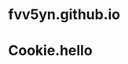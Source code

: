 # fvv5yn.github.io
# Cookie.hello
<html>
<head>
  <title> Devoted To My Love of Cookies </>
    <link rel="stylesheet" href="/style.css" type="text/css">
</head>
<body>

  <h1>Cookie, nothing else</h1>

  <p>
<h1>Chocolate Chip will always be KING! </h1>
BROWNIES ARE SECOND PLACE
  </p>
<img src="Cookie.jpg">
<a href="https://crumblcookies.com" target="_blank">MORE EVIDENCE OF COOKIES THAT ARE AWESOME</a>

<a href="https://www.google.com/url?sa=t&rct=j&q=&esrc=s&source=web&cd=&cad=rja&uact=8&ved=2ahUKEwjBvPCGucKEAxXiEFkFHaadB-8QtwJ6BAglEAI&url=https%3A%2F%2Fgetyarn.io%2Fyarn-clip%2Fd09c9ffd-7e57-4276-950e-3233cf1e4e4f&usg=AOvVaw3qSYnbkN9EFt9A6Xe4bpzg&opi=89978449">EVIDENCE THAT BROWNIES SUCK</a>
</body>   
</html>
